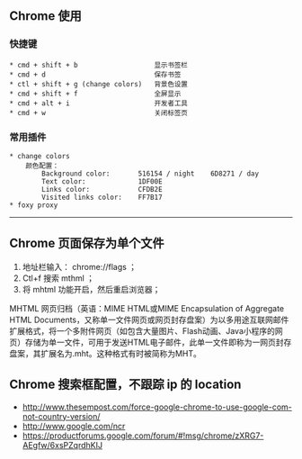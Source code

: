 ## Chrome 使用

### 快捷键

    * cmd + shift + b                   显示书签栏
    * cmd + d                           保存书签
    * ctl + shift + g (change colors)   背景色设置
    * cmd + shift + f                   全屏显示
    * cmd + alt + i                     开发者工具
    * cmd + w                           关闭标签页

### 常用插件

    * change colors
        颜色配置：
            Background color:       516154 / night    6D8271 / day
            Text color:             1DF00E
            Links color:            CFDB2E
            Visited links color:    FF7B17
    * foxy proxy

---

## Chrome 页面保存为单个文件

1. 地址栏输入： chrome://flags ；
2. Ctl+f 搜索 mthml ；
3. 将 mhtml 功能开启，然后重启浏览器；

MHTML
网页归档（英语：MIME HTML或MIME Encapsulation of Aggregate HTML Documents，又称单一文件网页或网页封存盘案）为以多用途互联网邮件扩展格式，将一个多附件网页（如包含大量图片、Flash动画、Java小程序的网页）存储为单一文件，可用于发送HTML电子邮件，此单一文件即称为一网页封存盘案，其扩展名为.mht。这种格式有时被简称为MHT。


## Chrome 搜索框配置，不跟踪 ip 的 location

* http://www.thesempost.com/force-google-chrome-to-use-google-com-not-country-version/
* http://www.google.com/ncr
* https://productforums.google.com/forum/#!msg/chrome/zXRG7-AEgfw/6xsPZqrdhKIJ
